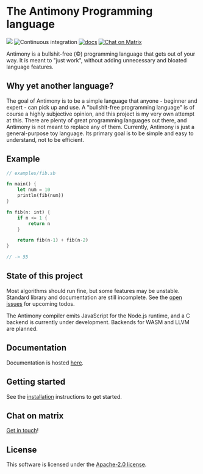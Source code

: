 # The Antimony Programming language

[![](https://img.shields.io/crates/v/antimony-lang.svg)](https://crates.io/crates/antimony-lang)
![Continuous integration](https://github.com/antimony-lang/antimony/workflows/Continuous%20integration/badge.svg?branch=master)
[![docs](https://img.shields.io/badge/docs-mdBook-blue.svg)](https://antimony-lang.github.io/antimony/latest)
[![Chat on Matrix](https://img.shields.io/badge/chat-on%20Matrix-green)](https://matrix.to/#/#antimony:matrix.slashdev.space?via=matrix.slashdev.space)

Antimony is a bullshit-free (©) programming language that gets out of your way.
It is meant to "just work", without adding unnecessary and bloated language features.

## Why yet another language?

The goal of Antimony is to be a simple language that anyone - beginner and expert - can pick up and use. A "bullshit-free programming language" is of course a highly subjective opinion, and this project is my very own attempt at this. There are plenty of great programming languages out there, and Antimony is not meant to replace any of them. Currently, Antimony is just a general-purpose toy language. Its primary goal is to be simple and easy to understand, not to be efficient.

## Example

```rs
// examples/fib.sb

fn main() {
    let num = 10
    println(fib(num))
}

fn fib(n: int) {
    if n <= 1 {
        return n
    }

    return fib(n-1) + fib(n-2)
}

// -> 55
```

## State of this project

Most algorithms should run fine, but some features may be unstable. Standard library and documentation are still incomplete. See the [open issues](https://github.com/antimony-lang/antimony/issues) for upcoming todos.

The Antimony compiler emits JavaScript for the Node.js runtime, and a C backend is currently under development. Backends for WASM and LLVM are planned.

## Documentation

Documentation is hosted [here](https://antimony-lang.github.io/antimony).

## Getting started

See the [installation](https://antimony-lang.github.io/antimony/latest/introduction/installation.html) instructions to get started.

## Chat on matrix

[Get in touch](https://matrix.to/#/#antimony:matrix.slashdev.space?via=matrix.slashdev.space)!

## License

This software is licensed under the [Apache-2.0 license](./LICENSE).
